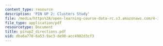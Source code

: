 ```yaml
---
content_type: resource
description: 'PIN UP 2: Clusters Study'
file: /media/https%3A/open-learning-course-data-rc.s3.amazonaws.com/4-184-architectural-design-workshops-computational-design-for-housing-spring-2002/dba6a7706a539ac3de90acc4982d3cf3_pinup2_directions.pdf
file_type: application/pdf
resourcetype: Document
title: pinup2_directions.pdf
uid: dba6a770-6a53-9ac3-de90-acc4982d3cf3
---
```

